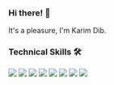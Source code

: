 ### Hi there! 👋
It's a pleasure, I'm Karim Dib.
<!--
**karimdib/karimdib** is a ✨ _special_ ✨ repository because its `README.md` (this file) appears on your GitHub profile.

Here are some ideas to get you started:

- 🔭 I’m currently working on ...
- 🌱 I’m currently learning ...
- 👯 I’m looking to collaborate on ...
- 🤔 I’m looking for help with ...
- 💬 Ask me about ...
- 📫 How to reach me: ...
- 😄 Pronouns: ...
- ⚡ Fun fact: ...
-->

### Technical Skills 🛠️

![](https://img.shields.io/badge/-HTML-333333?style=flat&logo=html5) [![](https://img.shields.io/badge/-CSS-blue?style=flat&logo=css3)](https://it.wikipedia.org/wiki/CSS) [![](https://img.shields.io/badge/-JavaScript-yellow?style=flat&logo=javascript)]((https://it.wikipedia.org/wiki/JavaScript)) [![](https://img.shields.io/badge/-Vue.js-green?style=flat&logo=vue.js)]((https://vuejs.org/)) [![](https://img.shields.io/badge/-MySQL-blue?style=flat&logo=mysql)]((https://www.mysql.com/it/)) [![](https://img.shields.io/badge/-Sass-pink?style=flat&logo=sass)]((https://sass-lang.com/)) [![](https://img.shields.io/badge/-Laravel-red?style=flat&logo=laravel)]((https://laravel.com/)) [![](https://img.shields.io/badge/-Bootstrap-purple?style=flat&logo=bootstrap)]((https://getbootstrap.com/)https://getbootstrap.com/)




